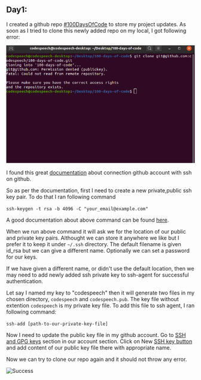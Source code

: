 ## Day1:
I created a github repo [#100DaysOfCode](https://github.com/codespeech/100-days-of-code) to store my project updates. As soon as I tried to clone this newly added repo on my local, I got following error:

![First Error](001-cloning-error.png)


I found this great [documentation](https://help.github.com/en/github/authenticating-to-github/connecting-to-github-with-ssh) about connection github account with ssh on github.

So as per the documentation, first I need to create a new private,public ssh key pair. To do that I ran following command

```ssh-keygen -t rsa -b 4096 -C "your_email@example.com"```

A good documentation about above command can be found [here](https://www.ssh.com/ssh/keygen/).


When we run above command it will ask we for the location of our public and private key pairs. Althought we can store it anywhere we like but I prefer it to keep it under `~/.ssh` directory. The default filename is given id_rsa but we can give a different name. Optionally we can set a password for our keys.

If we have given a different name, or didn't use the default location, then we may need to add newly added ssh private key to ssh-agent for successful authentication.

Let say I named my key to "codespeech" then it will generate two files in my chosen directory, `codespeech` and `codespeech.pub`. The key file without extention `codespeech` is my private key file. To add this file to ssh agent, I ran following command:

```ssh-add [path-to-our-private-key-file]```

Now I need to update the public key file in my github account. Go to [SSH and GPG keys](https://github.com/settings/keys) section in our account section. Click on New [SSH key button](https://github.com/settings/ssh/new) and add content of our public key file there with appropriate name.

Now we can try to clone our repo again and it should not throw any error.

![Success](001-success-cloning.png)